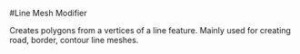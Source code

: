 #Line Mesh Modifier

Creates polygons from a vertices of a line feature. Mainly used for creating road, border, contour line meshes.